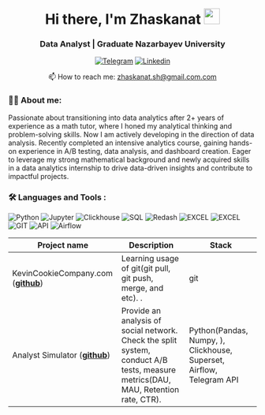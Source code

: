 <h1 align="center">Hi there, I'm Zhaskanat</a> 
<img src="https://github.com/blackcater/blackcater/raw/main/images/Hi.gif" height="32"/></h1>
<h3 align="center">Data Analyst | Graduate Nazarbayev University </h3>

<div align="center">

  <a href="">[![Telegram](https://img.shields.io/badge/-Telegram-27A7E7?style=for-the-badge&logo=telegram)](https://t.me/zhaskanatshaimurat)</a>
  <a href="">[![Linkedin](https://img.shields.io/badge/LinkedIn-0077B5?style=for-the-badge&logo=linkedin&logoColor=white)](https://www.linkedin.com/in/zhaskanat-sh/)</a>

</div>
<p align='center'>
   📫 How to reach me: <a href='mailto:zhaskanat.sh@gmail'>zhaskanat.sh@gmail.com.com</a>
</p>

### :man_technologist: About me:
Passionate about transitioning into data analytics after 2+ years of experience as a math tutor, where I honed my analytical thinking and problem-solving skills. Now I am actively developing in the direction of data analysis. Recently completed an intensive analytics course, gaining hands-on experience in A/B testing, data analysis, and dashboard creation.  Eager to leverage my strong mathematical background and newly acquired skills in a data analytics internship to drive data-driven insights and contribute to impactful projects.
###  🛠️ Languages and Tools :  
![Python](https://img.shields.io/badge/-Python-FFF?style=for-the-badge&logo=python)
![Jupyter](https://img.shields.io/badge/-Jupyter_Notebook-FFF?style=for-the-badge&logo=Jupyter)
![Clickhouse](https://img.shields.io/badge/-Clickhouse-FFF?style=for-the-badge&logo=Clickhouse)
![SQL](https://img.shields.io/badge/-SQL-00A4EF?style=for-the-badge&logo=SQL)
![Redash](https://img.shields.io/badge/-Redash-E44D26?style=for-the-badge&logo=Redash)
![EXCEL](https://img.shields.io/badge/-EXCEL-FF?style=for-the-badge&logo=EXCEL)
![EXCEL](https://img.shields.io/badge/-Google_Sheets-FFF?style=for-the-badge&logo=GoogleSheets)
![GIT](https://img.shields.io/badge/-GIT-FFF?style=for-the-badge&logo=GIT)
![API](https://img.shields.io/badge/-API-FF6600?style=for-the-badge&logo=API)
![Airflow](https://img.shields.io/badge/-Airflow-77DDE7?style=for-the-badge&logo=AIRFLOW)


|Project name| Description| Stack|
|----------------|-----------------|-----|
|KevinCookieCompany.com  (__[github](https://github.com/zhaskanat123/KevinCookieCompany.com)__)|Learning usage of git(git pull, git push, merge, and etc). .|git|
|Analyst Simulator  (__[github](https://github.com/zhaskanat123/Analyst_Simulator)__)|Provide an analysis of social network. Check the split system, conduct A/B tests, measure metrics(DAU, MAU, Retention rate, CTR).|Python(Pandas, Numpy, ), Clickhouse, Superset, Airflow, Telegram API|
